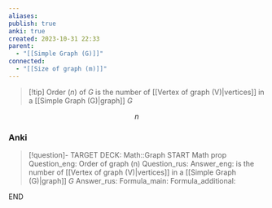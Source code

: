```yaml
---
aliases: 
publish: true
anki: true
created: 2023-10-31 22:33
parent:
  - "[[Simple Graph (G)]]"
connected:
  - "[[Size of graph (m)]]"
---
```


> [!tip] Order ($n$) of $G {}$
> is the number of [[Vertex of graph (V)|vertices]] in a [[Simple Graph (G)|graph]] $G$

$$n$$

### Anki
> [!question]-
TARGET DECK: Math::Graph
START
Math prop
Question_eng: Order of graph (n)
Question_rus: 
Answer_eng: is the number of [[Vertex of graph (V)|vertices]] in a [[Simple Graph (G)|graph]] $G$
Answer_rus: 
Formula_main: 
Formula_additional:
<!--ID: 1699164654357-->
END











